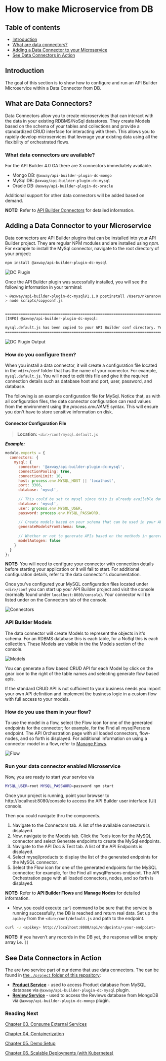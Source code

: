 # How to make Microservice from DB

## Table of contents
*	[Introduction](#introduction)
*	[What are data connectors?](#what-are-data-connectors)
*	[Adding a Data Connector to your Microservice](#adding-a-data-connector-to-your-microservice)
*	[See Data Connectors in Action](#see-data-connectors-in-action)

## Introduction
The goal of this section is to show how to configure and run an API Builder Microservice within a Data Connector from DB.

## What are Data Connectors?

Data Connectors allow you to create microservices that can interact with the data in your existing RDBMS/NoSql datastores. They create Models based on the schema of your tables and collections and provide a standardized CRUD interface for interacting with them. This allows you to rapidly develop microservices that leverage your existing data using all the flexibility of orchestrated flows.

### What data connectors are available?
For the API Builder 4.0 GA there are 3 connectors immediately available.

* Mongo DB: `@axway/api-builder-plugin-dc-mongo`
* MySql DB: `@axway/api-builder-plugin-dc-mysql`
* Oracle DB: `@axway/api-builder-plugin-dc-oracle`

Additional support for other data connectors will be added based on demand.

__NOTE:__ Refer to [API Builder Connectors](https://docs.axway.com/bundle/API_Builder_4x_allOS_en/page/api_builder_connectors.html) for detailed information.

## Adding a Data Connector to your Microservice

Data connectors are API Builder plugins that can be installed into your API Builder project. They are regular NPM modules and are installed using _npm_. For example to install the MySql connector, navigate to the root directory of your project:

```sh
npm install @axway/api-builder-plugin-dc-mysql
```

![DC Plugin](./images/install-plugin-dc.png)

Once the API Builder plugin was sucessfully installed, you will see the following information in your terminal:

```sh
> @axway/api-builder-plugin-dc-mysql@1.1.0 postinstall /Users/nkeranova/Documents/TASKs/RDPP-4802/api-builder-microservice/node_modules/@axway/api-builder-plugin-dc-mysql
> node scripts/copyconf.js


=====================================================================================
[INFO] @axway/api-builder-plugin-dc-mysql:

mysql.default.js has been copied to your API Builder conf directory. You must configure the file located in /Users/nkeranova/Documents/TASKs/RDPP-4802/api-builder-microservice/conf
=====================================================================================
```

![DC Plugin Output](./images/install-plugin-dc-output.png)

### How do you configure them?
When you install a data connector, it will create a configuration file located in the `<dir>/conf` folder that has the name of your connector. For example, `mysql.default.js`. You will need to edit this file and give it the required connection details such as database host and port, user, password, and database.

The following is an example configuration file for MySql. Notice that, as with all configuration files, the data connector configuration can read values from the environment using the _process.env.NAME_ syntax. This will ensure you don't have to store sensitive information on disk.

#### Connector Configuration File
>__Location:__ `<dir>/conf/mysql.default.js`           

**_Example:_**
```js
module.exports = {
  connectors: {
    mysql: {
      connector: '@axway/api-builder-plugin-dc-mysql',
      connectionPooling: true,
      connectionLimit: 10,
      host: process.env.MYSQL_HOST || 'localhost',
      port: 3306,
      database: 'mysql',
      
      // This could be set to mysql since this is already available database by default
      database: 'mysql',
      user: process.env.MYSQL_USER,
      password: process.env.MYSQL_PASSWORD,
 
      // Create models based on your schema that can be used in your API.
      generateModelsFromSchema: true,
 
      // Whether or not to generate APIs based on the methods in generated models.
      modelAutogen: false
    }
  }
};
```

__NOTE:__ You will need to configure your connector with connection details before starting your application or it will fail to start. For additional configuration details, refer to the data connector's documentation.

Once you've configured your MySQL configuration files located under `<dir>/conf` you can start up your API Builder project and visit the console (normally found under `localhost:8080/console`). Your connector will be listed under on the Connectors tab of the console.

![Connectors](./images/Connectors-Tab.png)

### API Builder Models
The data connector will create Models to represent the objects in it's schema. For an RDBMS database this is each table, for a NoSql this is each collection. These Models are visible in the the Models section of the console. 

![Models](./images/Models-Tab.png)

You can generate a flow based CRUD API for each Model by click on the gear icon to the right of the table names and selecting generate flow based apis.

If the standard CRUD API is not sufficient to your business needs you import your own API definition and implement the business logic in a custom flow with full access to your models.


### How do you use them in your flow?
To use the model in a flow, select the Flow icon for one of the generated endpoints for the connector; for example, for the Find all mysqlPersons endpoint. The API Orchestration page with all loaded connectors, flow-nodes, and so forth is displayed. For additional information on using a connector model in a flow, refer to [Manage Flows](https://wiki.appcelerator.org/display/AB4/Manage+Flows).

![Flow](./images/Flow.png)

### Run your data connector enabled Microservice
Now, you are ready to start your service via
```sh
MYSQL_USER=root MYSQL_PASSWORD=password npm start
```

Once your project is running, point your browser to http://localhost:8080/console to access the API Builder user interface (UI) console. 

Then you could navigate thru the components. 
1. Navigate to the Connectors tab. A list of the available connectors is displayed.
1. Now, navigate to the Models tab. Click the Tools icon for the MySQL connector and select Generate endpoints to create the MySql endpoints.
1. Navigate to the API Doc & Test tab. A list of the API Endpoints is displayed.
1. Select mysql/products to display the list of the generated endpoints for the MySQL connector.
1. Select the Flow icon for one of the generated endpoints for the MySQL connector; for example, for the Find all mysqlPersons endpoint. The API Orchestration page with all loaded connectors, nodes, and so forth is displayed.

__NOTE:__ Refer to __API Builder Flows__ and __Manage Nodes__ for detailed information.


* Now, you could execute `curl` command to be sure that the service is running successfully, the DB is reached and return real data. Set up the `apikey` from the `<dir>/conf/default.js` and path to the endpoint.

```sh
curl -u <apikey> http://localhost:8080/api/endpoints/<your-endpoint>
```

__NOTE:__ if you haven't any records in the DB yet, the response will be empty array i.e. `[]`

## See Data Connectors in Action

The are two service part of our demo that use data connectors. The can be found in [the `./project` folder of this repository](https://github.com/Axway/api-builder-standalone-tech-enablement/tree/master/project):

* **[Product Service](https://github.com/Axway/api-builder-standalone-tech-enablement/tree/master/project/product-service)** - used to access Product database from MySQL database via `@axway/api-builder-plugin-dc-mysql` plugin.
* **[Review Service](https://github.com/Axway/api-builder-standalone-tech-enablement/tree/master/project/review-service)** - used to access the Reviews database from MongoDB via `@axway/api-builder-plugin-dc-mongo` plugin.

### Reading Next

[Chapter 03. Consume External Services](./03_external_services)

[Chapter 04. Containerization](./04_containerization)

[Chapter 05. Demo Setup](./05_demo_setup)

[Chapter 06. Scalable Deployments (with Kubernetes)](./06_kubernetes)